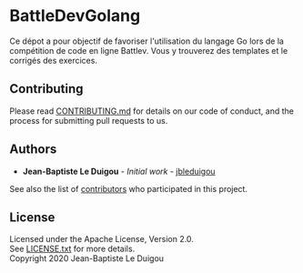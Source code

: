 # BattleDevGolang

Ce dépot a pour objectif de favoriser l'utilisation du langage Go lors de la compétition de code en ligne Battlev.
Vous y trouverez des templates et le corrigés des exercices.

## Contributing

Please read [CONTRIBUTING.md](CONTRIBUTING.md) for details on our code of conduct, and the process for submitting pull requests to us.

## Authors

* **Jean-Baptiste Le Duigou** - *Initial work* - [jbleduigou](https://github.com/jbleduigou)

See also the list of [contributors](https://github.com/jbleduigou/BattleDevGolang/contributors) who participated in this project.

## License

Licensed under the Apache License, Version 2.0.  
See [LICENSE.txt](LICENSE.txt) for more details.  
Copyright 2020 Jean-Baptiste Le Duigou
